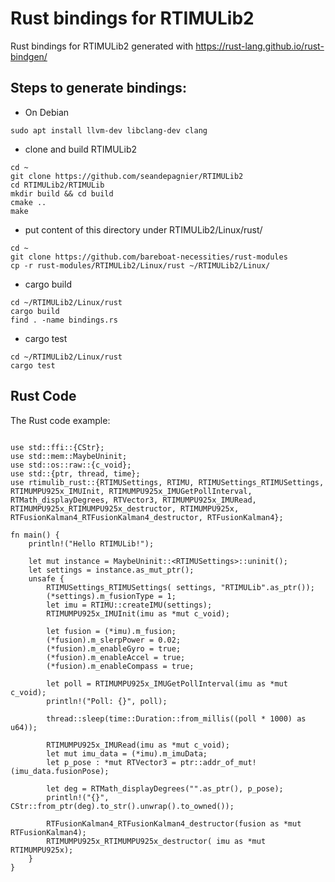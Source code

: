 # Rust bindings for RTIMULib2

Rust bindings for RTIMULib2 generated with https://rust-lang.github.io/rust-bindgen/


## Steps to generate bindings:


* On Debian

````
sudo apt install llvm-dev libclang-dev clang
````

* clone and build RTIMULib2

````
cd ~
git clone https://github.com/seandepagnier/RTIMULib2
cd RTIMULib2/RTIMULib
mkdir build && cd build 
cmake ..
make
````

* put content of this directory under RTIMULib2/Linux/rust/

````
cd ~
git clone https://github.com/bareboat-necessities/rust-modules
cp -r rust-modules/RTIMULib2/Linux/rust ~/RTIMULib2/Linux/
````

* cargo build


````
cd ~/RTIMULib2/Linux/rust
cargo build
find . -name bindings.rs
````


* cargo test

````
cd ~/RTIMULib2/Linux/rust
cargo test
````


## Rust Code

The Rust code example:


````

use std::ffi::{CStr};
use std::mem::MaybeUninit;
use std::os::raw::{c_void};
use std::{ptr, thread, time};
use rtimulib_rust::{RTIMUSettings, RTIMU, RTIMUSettings_RTIMUSettings, RTIMUMPU925x_IMUInit, RTIMUMPU925x_IMUGetPollInterval, RTMath_displayDegrees, RTVector3, RTIMUMPU925x_IMURead, RTIMUMPU925x_RTIMUMPU925x_destructor, RTIMUMPU925x, RTFusionKalman4_RTFusionKalman4_destructor, RTFusionKalman4};

fn main() {
    println!("Hello RTIMULib!");

    let mut instance = MaybeUninit::<RTIMUSettings>::uninit();
    let settings = instance.as_mut_ptr();
    unsafe {
        RTIMUSettings_RTIMUSettings( settings, "RTIMULib".as_ptr());
        (*settings).m_fusionType = 1;
        let imu = RTIMU::createIMU(settings);
        RTIMUMPU925x_IMUInit(imu as *mut c_void);

        let fusion = (*imu).m_fusion;
        (*fusion).m_slerpPower = 0.02;
        (*fusion).m_enableGyro = true;
        (*fusion).m_enableAccel = true;
        (*fusion).m_enableCompass = true;

        let poll = RTIMUMPU925x_IMUGetPollInterval(imu as *mut c_void);
        println!("Poll: {}", poll);

        thread::sleep(time::Duration::from_millis((poll * 1000) as u64));

        RTIMUMPU925x_IMURead(imu as *mut c_void);
        let mut imu_data = (*imu).m_imuData;
        let p_pose : *mut RTVector3 = ptr::addr_of_mut!(imu_data.fusionPose);

        let deg = RTMath_displayDegrees("".as_ptr(), p_pose);
        println!("{}", CStr::from_ptr(deg).to_str().unwrap().to_owned());

        RTFusionKalman4_RTFusionKalman4_destructor(fusion as *mut RTFusionKalman4);
        RTIMUMPU925x_RTIMUMPU925x_destructor( imu as *mut RTIMUMPU925x);
    }
}

````


